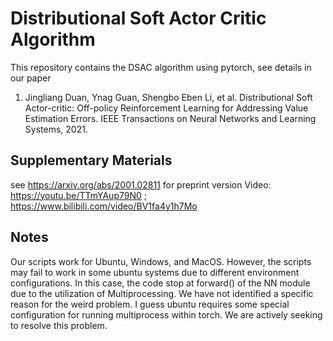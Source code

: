 # Distributional Soft Actor Critic Algorithm

This repository contains the DSAC algorithm using pytorch, see details in our paper

1) Jingliang Duan, Ynag Guan, Shengbo Eben Li, et al. Distributional Soft Actor-critic: Off-policy Reinforcement Learning for Addressing Value Estimation Errors. IEEE Transactions on Neural Networks and Learning Systems, 2021. 

## Supplementary Materials
see https://arxiv.org/abs/2001.02811 for preprint version
Video: https://youtu.be/TTmYAup79N0 ; https://www.bilibili.com/video/BV1fa4y1h7Mo

## Notes
Our scripts work for Ubuntu, Windows, and MacOS. However, the scripts may fail to work in some ubuntu systems due to different environment configurations. In this case, the code stop at forward() of the NN module due to the utilization of Multiprocessing. We have not identified a specific reason for the weird problem. I guess ubuntu requires some special configuration for running multiprocess within torch. We are actively seeking to resolve this problem.
